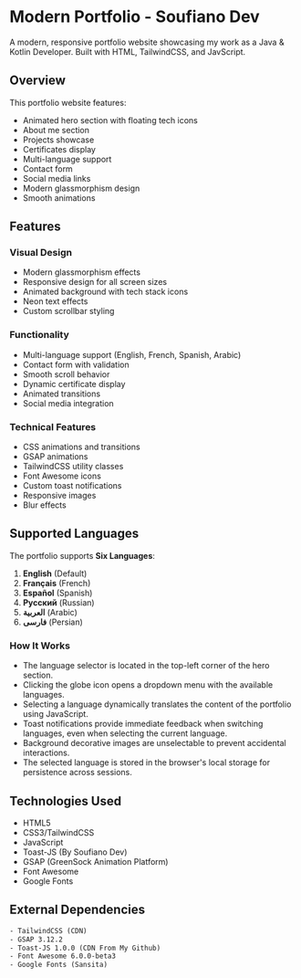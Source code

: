 # Modern Portfolio - Soufiano Dev

A modern, responsive portfolio website showcasing my work as a Java & Kotlin Developer. Built with HTML, TailwindCSS, and JavScript.

## Overview

This portfolio website features:
- Animated hero section with floating tech icons
- About me section
- Projects showcase
- Certificates display
- Multi-language support
- Contact form
- Social media links
- Modern glassmorphism design
- Smooth animations

## Features

### Visual Design
- Modern glassmorphism effects
- Responsive design for all screen sizes
- Animated background with tech stack icons
- Neon text effects
- Custom scrollbar styling

### Functionality
- Multi-language support (English, French, Spanish, Arabic)
- Contact form with validation
- Smooth scroll behavior
- Dynamic certificate display
- Animated transitions
- Social media integration

### Technical Features
- CSS animations and transitions
- GSAP animations
- TailwindCSS utility classes
- Font Awesome icons
- Custom toast notifications
- Responsive images
- Blur effects

## Supported Languages

The portfolio supports **Six Languages**:
1. **English** (Default)
2. **Français** (French)
3. **Español** (Spanish)
4. **Русский** (Russian)
5. **العربية** (Arabic)
6. **فارسى**   (Persian)

### How It Works
- The language selector is located in the top-left corner of the hero section.
- Clicking the globe icon opens a dropdown menu with the available languages.
- Selecting a language dynamically translates the content of the portfolio using JavaScript.
- Toast notifications provide immediate feedback when switching languages, even when selecting the current language.
- Background decorative images are unselectable to prevent accidental interactions.
- The selected language is stored in the browser's local storage for persistence across sessions.

## Technologies Used

- HTML5
- CSS3/TailwindCSS
- JavaScript
- Toast-JS (By Soufiano Dev)
- GSAP (GreenSock Animation Platform)
- Font Awesome
- Google Fonts

## External Dependencies

```html
- TailwindCSS (CDN)
- GSAP 3.12.2
- Toast-JS 1.0.0 (CDN From My Github)
- Font Awesome 6.0.0-beta3
- Google Fonts (Sansita)